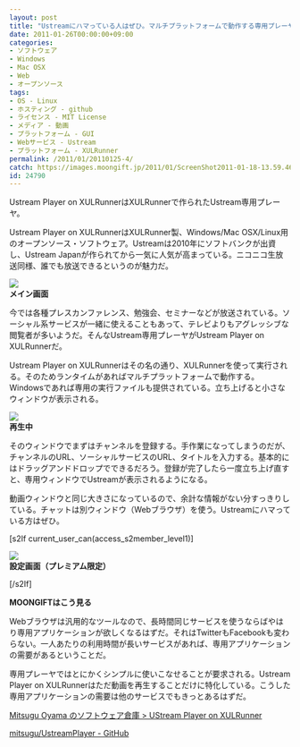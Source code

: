 ```yaml
---
layout: post
title: "Ustreamにハマっている人はぜひ。マルチプラットフォームで動作する専用プレーヤ「Ustream Player on XULRunner」"
date: 2011-01-26T00:00:00+09:00
categories:
- ソフトウェア
- Windows
- Mac OSX
- Web
- オープンソース
tags: 
- OS - Linux
- ホスティング - github
- ライセンス - MIT License
- メディア - 動画
- プラットフォーム - GUI
- Webサービス - Ustream
- プラットフォーム - XULRunner
permalink: /2011/01/20110125-4/
catch: https://images.moongift.jp/2011/01/ScreenShot2011-01-18-13.59.46_thumb.png
id: 24790
---
```

Ustream Player on XULRunnerはXULRunnerで作られたUstream専用プレーヤ。

  

Ustream Player on XULRunnerはXULRunner製、Windows/Mac OSX/Linux用のオープンソース・ソフトウェア。Ustreamは2010年にソフトバンクが出資し、Ustream Japanが作られてから一気に人気が高まっている。ニコニコ生放送同様、誰でも放送できるというのが魅力だ。

  

![](https://images.moongift.jp/2011/01/3dsearch6_thumb1.png)  
**メイン画面**

  

今では各種プレスカンファレンス、勉強会、セミナーなどが放送されている。ソーシャル系サービスが一緒に使えることもあって、テレビよりもアグレッシブな閲覧者が多いようだ。そんなUstream専用プレーヤがUstream Player on XULRunnerだ。

  
<!--more-->  

Ustream Player on XULRunnerはその名の通り、XULRunnerを使って実行される。そのためランタイムがあればマルチプラットフォームで動作する。Windowsであれば専用の実行ファイルも提供されている。立ち上げると小さなウィンドウが表示される。

  

![](https://images.moongift.jp/2011/01/ScreenShot2011-01-18-13.59.46_thumb.png)  
**再生中**

  

そのウィンドウでまずはチャンネルを登録する。手作業になってしまうのだが、チャンネルのURL、ソーシャルサービスのURL、タイトルを入力する。基本的にはドラッグアンドドロップでできるだろう。登録が完了したら一度立ち上げ直すと、専用ウィンドウでUstreamが表示されるようになる。

  

動画ウィンドウと同じ大きさになっているので、余計な情報がない分すっきりしている。チャットは別ウィンドウ（Webブラウザ）を使う。Ustreamにハマっている方はぜひ。

  
[s2If current\_user\_can(access\_s2member\_level1)]

![](https://images.moongift.jp/2011/01/3dsearch5_thumb1.png)  
**設定画面（プレミアム限定）**

[/s2If]  
  
  

**MOONGIFTはこう見る**

  

Webブラウザは汎用的なツールなので、長時間同じサービスを使うならばやはり専用アプリケーションが欲しくなるはずだ。それはTwitterもFacebookも変わらない。一人あたりの利用時間が長いサービスがあれば、専用アプリケーションの需要があるということだ。

  

専用プレーヤではとにかくシンプルに使いこなせることが要求される。Ustream Player on XULRunnerはただ動画を再生することだけに特化している。こうした専用アプリケーションの需要は他のサービスでもきっとあるはずだ。

  

[Mitsugu Oyama のソフトウェア倉庫 \> UStream Player on XULRunner](http://myscript.zouri.jp/ustplayer/index.html)

  

[mitsugu/UstreamPlayer - GitHub](https://github.com/mitsugu/UstreamPlayer)

